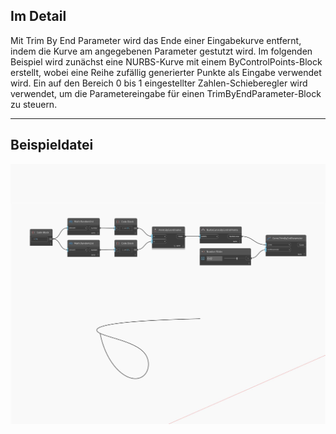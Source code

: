 ## Im Detail
Mit Trim By End Parameter wird das Ende einer Eingabekurve entfernt, indem die Kurve am angegebenen Parameter gestutzt wird. Im folgenden Beispiel wird zunächst eine NURBS-Kurve mit einem ByControlPoints-Block erstellt, wobei eine Reihe zufällig generierter Punkte als Eingabe verwendet wird. Ein auf den Bereich 0 bis 1 eingestellter Zahlen-Schieberegler wird verwendet, um die Parametereingabe für einen TrimByEndParameter-Block zu steuern.
___
## Beispieldatei

![TrimByEndParameter](./Autodesk.DesignScript.Geometry.Curve.TrimByEndParameter_img.jpg)

